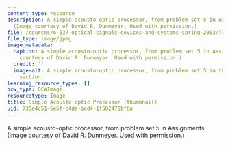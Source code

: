 ```yaml
---
content_type: resource
description: A simple acousto-optic processor, from problem set 5 in Assignments.
  (Image courtesy of David R. Dunmeyer. Used with permission.)
file: /courses/6-637-optical-signals-devices-and-systems-spring-2003/735e4c516e6fc4debcd41f502478bf6a_6-637s03-th.jpg
file_type: image/jpeg
image_metadata:
  caption: A simple acousto-optic processor, from problem set 5 in Assignments. (Image
    courtesy of David R. Dunmeyer. Used with permission.)
  credit: ''
  image-alt: A simple acousto-optic processor, from problem set 5 in the assignments
    section.
learning_resource_types: []
ocw_type: OCWImage
resourcetype: Image
title: Simple Acousto-optic Processor (thumbnail)
uid: 735e4c51-6e6f-c4de-bcd4-1f502478bf6a
---
```

A simple acousto-optic processor, from problem set 5 in Assignments. (Image courtesy of David R. Dunmeyer. Used with permission.)


